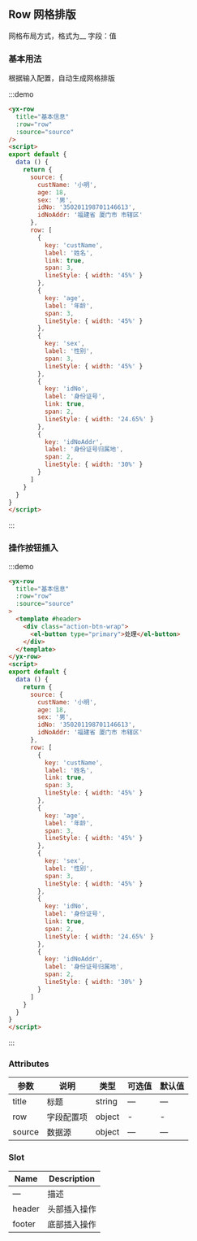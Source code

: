 <!-- Row 网格排版 2020-12-4 16:35:24 -->
## Row 网格排版

网格布局方式，格式为__ 字段：值

### 基本用法

根据输入配置，自动生成网格排版

:::demo
```html
<yx-row
  title="基本信息"
  :row="row"
  :source="source"
/>
<script>
export default {
  data () {
    return {
      source: {
        custName: '小明',
        age: 18,
        sex: '男',
        idNo: '350201198701146613',
        idNoAddr: '福建省 厦门市 市辖区'
      },
      row: [
        {
          key: 'custName',
          label: '姓名',
          link: true,
          span: 3,
          lineStyle: { width: '45%' }
        },
        {
          key: 'age',
          label: '年龄',
          span: 3,
          lineStyle: { width: '45%' }
        },
        {
          key: 'sex',
          label: '性别',
          span: 3,
          lineStyle: { width: '45%' }
        },
        {
          key: 'idNo',
          label: '身份证号',
          link: true,
          span: 2,
          lineStyle: { width: '24.65%' }
        },
        {
          key: 'idNoAddr',
          label: '身份证号归属地',
          span: 2,
          lineStyle: { width: '30%' }
        }
      ]
    }
  }
}
</script>
```
:::

### 操作按钮插入
:::demo
```html
<yx-row
  title="基本信息"
  :row="row"
  :source="source"
>
  <template #header>
    <div class="action-btn-wrap">
      <el-button type="primary">处理</el-button>
    </div>
  </template>
</yx-row>
<script>
export default {
  data () {
    return {
      source: {
        custName: '小明',
        age: 18,
        sex: '男',
        idNo: '350201198701146613',
        idNoAddr: '福建省 厦门市 市辖区'
      },
      row: [
        {
          key: 'custName',
          label: '姓名',
          link: true,
          span: 3,
          lineStyle: { width: '45%' }
        },
        {
          key: 'age',
          label: '年龄',
          span: 3,
          lineStyle: { width: '45%' }
        },
        {
          key: 'sex',
          label: '性别',
          span: 3,
          lineStyle: { width: '45%' }
        },
        {
          key: 'idNo',
          label: '身份证号',
          link: true,
          span: 2,
          lineStyle: { width: '24.65%' }
        },
        {
          key: 'idNoAddr',
          label: '身份证号归属地',
          span: 2,
          lineStyle: { width: '30%' }
        }
      ]
    }
  }
}
</script>
```
:::

### Attributes
| 参数      | 说明          | 类型      | 可选值                           | 默认值  |
|---------- |-------------- |---------- |--------------------------------  |-------- |
| title     | 标题           | string | — | — |
| row | 字段配置项 | object | - | - |
| source | 数据源 | object | — | — |

### Slot

| Name | Description |
|------|--------|
| — | 描述 |
| header | 头部插入操作 |
| footer | 底部插入操作 |
